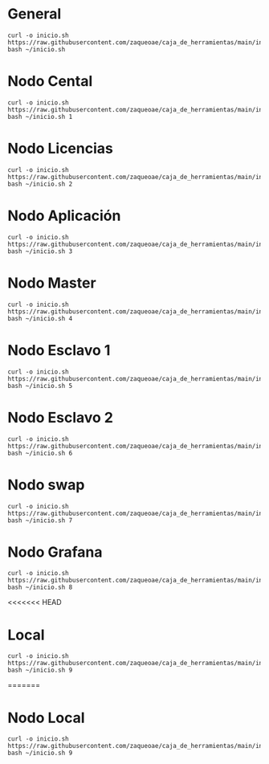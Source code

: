 # General
```
curl -o inicio.sh https://raw.githubusercontent.com/zaqueoae/caja_de_herramientas/main/inicio.sh
bash ~/inicio.sh
```

# Nodo Cental
```
curl -o inicio.sh https://raw.githubusercontent.com/zaqueoae/caja_de_herramientas/main/inicio.sh
bash ~/inicio.sh 1
```

# Nodo Licencias
```
curl -o inicio.sh https://raw.githubusercontent.com/zaqueoae/caja_de_herramientas/main/inicio.sh
bash ~/inicio.sh 2
```

# Nodo Aplicación
```
curl -o inicio.sh https://raw.githubusercontent.com/zaqueoae/caja_de_herramientas/main/inicio.sh
bash ~/inicio.sh 3
```

# Nodo Master
```
curl -o inicio.sh https://raw.githubusercontent.com/zaqueoae/caja_de_herramientas/main/inicio.sh
bash ~/inicio.sh 4
```

# Nodo Esclavo 1
```
curl -o inicio.sh https://raw.githubusercontent.com/zaqueoae/caja_de_herramientas/main/inicio.sh
bash ~/inicio.sh 5
```

# Nodo Esclavo 2
```
curl -o inicio.sh https://raw.githubusercontent.com/zaqueoae/caja_de_herramientas/main/inicio.sh
bash ~/inicio.sh 6
```

# Nodo swap
```
curl -o inicio.sh https://raw.githubusercontent.com/zaqueoae/caja_de_herramientas/main/inicio.sh
bash ~/inicio.sh 7
```

# Nodo Grafana
```
curl -o inicio.sh https://raw.githubusercontent.com/zaqueoae/caja_de_herramientas/main/inicio.sh
bash ~/inicio.sh 8
```

<<<<<<< HEAD
# Local
```
curl -o inicio.sh https://raw.githubusercontent.com/zaqueoae/caja_de_herramientas/main/inicio.sh
bash ~/inicio.sh 9
```
=======
# Nodo Local
```
curl -o inicio.sh https://raw.githubusercontent.com/zaqueoae/caja_de_herramientas/main/inicio.sh
bash ~/inicio.sh 9
```

